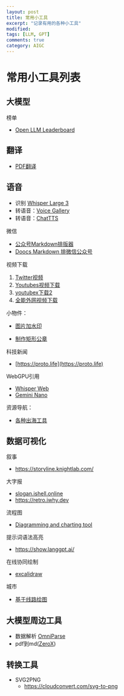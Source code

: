 ```yaml
---
layout: post
title: 常用小工具
excerpt: "记录有用的各种小工具"
modified: 
tags: [LLM, GPT]
comments: true
category: AIGC
---
```



# 常用小工具列表

## 大模型

榜单

- [Open LLM Leaderboard](https://huggingface.co/spaces/open-llm-leaderboard/open_llm_leaderboard)



## 翻译

- [PDF翻译](https://pdf2zh.com)

## 语音

- 识别 [Whisper Large 3](https://huggingface.co/spaces/hf-audio/whisper-large-v3)
- 转语音：[Voice Gallery](https://speech.azure.cn/portal/voicegallery)
- 转语音：[ChatTTS](https://chattts.com)



微信

- [公众号Markdown排版器](https://quail.ink/tools/markdown-to-wx/)
- [Doocs Markdown 排微信公众号](https://doocs.github.io/md/)

视频下载

1. [Twitter视频](https://twittervideodownloader.com)
2. [Youtubes视频下载](https://addyoutube.com)
3. [youtubex下载2](https://www.y2mate.com/youtube/Q_EYoV1kZWk)
4. [全能外网视频下载](https://cobalt.tools)



小物件：

- [图片加水印](http://watermark.dxcweb.com)

- [制作矩形公章](http://seal.skyfont.com/rect/)



科技新闻

- [https://proto.life](https://proto.life)

  

WebGPU引用

- [Whisper Web](https://huggingface.co/spaces/Xenova/whisper-web)
- [Gemini Nano](https://kharms.ai/nano)

资源导航：

- [各种出海工具](https://indiehackertools.net)

## 数据可视化

叙事

- https://storyline.knightlab.com/

大字报

- [slogan.ishell.online](https://t.co/ZMV42ysZfR) 
- https://retro.iwhy.dev

流程图

- [Diagramming and charting tool](https://www.mermaidchart.com/landing)

提示词语法高亮

- https://show.langgpt.ai/

在线协同绘制

- [excalidraw](https://excalidraw.com)



城市

- [基于线路绘图](https://anvaka.github.io/city-roads/)



## 大模型周边工具

- 数据解析 [OmniParse](https://docs.cognitivelab.in)
- pdf到md([ZeroX](https://github.com/getomni-ai/zerox))



## 转换工具

- SVG2PNG
  - https://cloudconvert.com/svg-to-png
